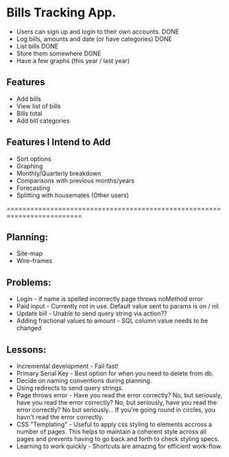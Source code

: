 # Bills Tracking App.

- Users can sign up and login to their own accounts. DONE
- Log bills, amounts and date (or have categories) DONE
- List bills DONE
- Store them somewhere DONE
- Have a few graphs (this year / last year)



## Features
- Add bills
- View list of bills
- Bills total
- Add bill categories

## Features I Intend to Add
- Sort options
- Graphing
- Monthly/Quarterly breakdown
- Comparisons with previous months/years
- Forecasting
- Splitting with housemates (Other users)


=========================================================================

## Planning:

- Site-map
- Wire-frames


## Problems:
- Login - if name is spelled incorrectly page throws noMethod error
- Paid input - Currently not in use. Default value sent to params is on / nil. 
- Update bill - Unable to send query string via action??
- Adding fractional values to amount - SQL column value needs to be changed


## Lessons:
- Incremental development - Fail fast!
- Primary Serial Key - Best option for when you need to delete from db.
- Decide on naming conventions during planning.
- Using redirects to send query strings.
- Page throws error - Have you read the error correctly? No, but seriously, have you read the error correctly? No, but seriously, have you read the error correctly? No but seriously... If you're going round in circles, you havn't read the error correctly. 
- CSS "Templating" - Useful to apply css styling to elements accross a number of pages. This helps to maintain a coherent style across all pages and prevents having to go back and forth to check styling specs. 
- Learning to work quickly - Shortcuts are amazing for efficient work-flow.